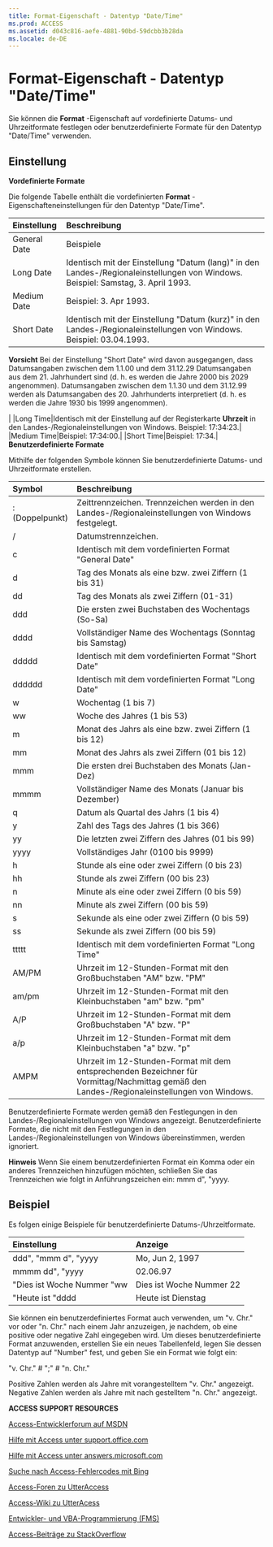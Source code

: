 ```yaml
---
title: Format-Eigenschaft - Datentyp "Date/Time"
ms.prod: ACCESS
ms.assetid: d043c816-aefe-4881-90bd-59dcbb3b28da
ms.locale: de-DE
---
```



# Format-Eigenschaft - Datentyp "Date/Time"

Sie können die  **Format** -Eigenschaft auf vordefinierte Datums- und Uhrzeitformate festlegen oder benutzerdefinierte Formate für den Datentyp "Date/Time" verwenden.
 


## Einstellung

 **Vordefinierte Formate**
 

 
Die folgende Tabelle enthält die vordefinierten  **Format** -Eigenschafteneinstellungen für den Datentyp "Date/Time".
 

 


|**Einstellung**|**Beschreibung**|
|:-----|:-----|
|General Date|Beispiele|
|Long Date|Identisch mit der Einstellung "Datum (lang)" in den Landes-/Regionaleinstellungen von Windows. Beispiel: Samstag, 3. April 1993.|
|Medium Date|Beispiel: 3. Apr 1993.|
|Short Date|Identisch mit der Einstellung "Datum (kurz)" in den Landes-/Regionaleinstellungen von Windows. Beispiel: 03.04.1993.
 **Vorsicht**  Bei der Einstellung "Short Date" wird davon ausgegangen, dass Datumsangaben zwischen dem 1.1.00 und dem 31.12.29 Datumsangaben aus dem 21. Jahrhundert sind (d. h. es werden die Jahre 2000 bis 2029 angenommen). Datumsangaben zwischen dem 1.1.30 und dem 31.12.99 werden als Datumsangaben des 20. Jahrhunderts interpretiert (d. h. es werden die Jahre 1930 bis 1999 angenommen).
 

|
|Long Time|Identisch mit der Einstellung auf der Registerkarte  **Uhrzeit** in den Landes-/Regionaleinstellungen von Windows. Beispiel: 17:34:23.|
|Medium Time|Beispiel: 17:34:00.|
|Short Time|Beispiel: 17:34.|
 **Benutzerdefinierte Formate**
 

 
Mithilfe der folgenden Symbole können Sie benutzerdefinierte Datums- und Uhrzeitformate erstellen.
 

 


|**Symbol**|**Beschreibung**|
|:-----|:-----|
|: (Doppelpunkt)|Zeittrennzeichen. Trennzeichen werden in den Landes-/Regionaleinstellungen von Windows festgelegt.|
|/|Datumstrennzeichen.|
|c|Identisch mit dem vordefinierten Format "General Date"|
|d|Tag des Monats als eine bzw. zwei Ziffern (1 bis 31)|
|dd|Tag des Monats als zwei Ziffern (01-31)|
|ddd|Die ersten zwei Buchstaben des Wochentags (So-Sa)|
|dddd|Vollständiger Name des Wochentags (Sonntag bis Samstag)|
|ddddd|Identisch mit dem vordefinierten Format "Short Date"|
|dddddd|Identisch mit dem vordefinierten Format "Long Date"|
|w|Wochentag (1 bis 7)|
|ww|Woche des Jahres (1 bis 53)|
|m|Monat des Jahrs als eine bzw. zwei Ziffern (1 bis 12)|
|mm|Monat des Jahrs als zwei Ziffern (01 bis 12)|
|mmm|Die ersten drei Buchstaben des Monats (Jan-Dez)|
|mmmm|Vollständiger Name des Monats (Januar bis Dezember)|
|q|Datum als Quartal des Jahrs (1 bis 4)|
|y|Zahl des Tags des Jahres (1 bis 366)|
|yy|Die letzten zwei Ziffern des Jahres (01 bis 99)|
|yyyy|Vollständiges Jahr (0100 bis 9999)|
|h|Stunde als eine oder zwei Ziffern (0 bis 23)|
|hh|Stunde als zwei Ziffern (00 bis 23)|
|n|Minute als eine oder zwei Ziffern (0 bis 59)|
|nn|Minute als zwei Ziffern (00 bis 59)|
|s|Sekunde als eine oder zwei Ziffern (0 bis 59)|
|ss|Sekunde als zwei Ziffern (00 bis 59)|
|ttttt|Identisch mit dem vordefinierten Format "Long Time"|
|AM/PM|Uhrzeit im 12-Stunden-Format mit den Großbuchstaben "AM" bzw. "PM"|
|am/pm|Uhrzeit im 12-Stunden-Format mit den Kleinbuchstaben "am" bzw. "pm"|
|A/P|Uhrzeit im 12-Stunden-Format mit dem Großbuchstaben "A" bzw. "P"|
|a/p|Uhrzeit im 12-Stunden-Format mit dem Kleinbuchstaben "a" bzw. "p"|
|AMPM|Uhrzeit im 12-Stunden-Format mit dem entsprechenden Bezeichner für Vormittag/Nachmittag gemäß den Landes-/Regionaleinstellungen von Windows.|
Benutzerdefinierte Formate werden gemäß den Festlegungen in den Landes-/Regionaleinstellungen von Windows angezeigt. Benutzerdefinierte Formate, die nicht mit den Festlegungen in den Landes-/Regionaleinstellungen von Windows übereinstimmen, werden ignoriert.
 

 

 **Hinweis**  Wenn Sie einem benutzerdefinierten Format ein Komma oder ein anderes Trennzeichen hinzufügen möchten, schließen Sie das Trennzeichen wie folgt in Anführungszeichen ein: mmm d", "yyyy.
 


## Beispiel

Es folgen einige Beispiele für benutzerdefinierte Datums-/Uhrzeitformate.
 

 


|**Einstellung**|**Anzeige**|
|:-----|:-----|
|ddd", "mmm d", "yyyy|Mo, Jun 2, 1997|
|mmmm dd", "yyyy|02.06.97|
|"Dies ist Woche Nummer "ww|Dies ist Woche Nummer 22|
|"Heute ist "dddd|Heute ist Dienstag|
Sie können ein benutzerdefiniertes Format auch verwenden, um "v. Chr." vor oder "n. Chr." nach einem Jahr anzuzeigen, je nachdem, ob eine positive oder negative Zahl eingegeben wird. Um dieses benutzerdefinierte Format anzuwenden, erstellen Sie ein neues Tabellenfeld, legen Sie dessen Datentyp auf "Number" fest, und geben Sie ein Format wie folgt ein:
 

 
"v. Chr." # ";" # "n. Chr."
 

 
Positive Zahlen werden als Jahre mit vorangestelltem "v. Chr." angezeigt. Negative Zahlen werden als Jahre mit nach gestelltem "n. Chr." angezeigt.
 

 

 

 
 **ACCESS SUPPORT RESOURCES**
 

 
 [Access-Entwicklerforum auf MSDN](https://social.msdn.microsoft.com/Forums/office/de-de/home?forum=accessdev)
 

 
 [Hilfe mit Access unter support.office.com](https://support.office.com/de-de/search/results?query=Access)
 

 
 [Hilfe mit Access unter answers.microsoft.com](http://answers.microsoft.com/de-de/office/forum/access?page=1&amp;tab=question&amp;status=all&amp;auth=1)
 

 
 [Suche nach Access-Fehlercodes mit Bing](http://www.bing.com/)
 

 
 [Access-Foren zu UtterAccess](http://www.utteraccess.com/forum/index.php?act=idx)
 

 
 [Access-Wiki zu UtterAcess](http://www.utteraccess.com/forum/index.php?act=idx)
 

 
 [Entwickler- und VBA-Programmierung (FMS)](http://www.fmsinc.com/MicrosoftAccess/developer/)
 

 
 [Access-Beiträge zu StackOverflow](http://stackoverflow.com/questions/tagged/ms-access)
 

